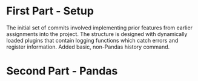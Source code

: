 # First Part - Setup

The initial set of commits involved implementing prior features from earlier assignments into the project. The structure is designed with dynamically loaded plugins that contain logging functions which catch errors and register information. Added basic, non-Pandas history command.

# Second Part - Pandas